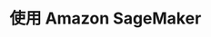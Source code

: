 

<!--
 * @version:
 * @Author:  StevenJokes https://github.com/StevenJokes
 * @Date: 2020-07-03 12:45:05
 * @LastEditors:  StevenJokes https://github.com/StevenJokes
 * @LastEditTime: 2020-07-03 12:45:18
 * @Description:
 * @TODO::
 * @Reference:
-->
# 使用 Amazon SageMaker
